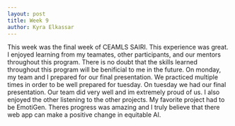 ```yaml
---
layout: post
title: Week 9
author: Kyra Elkassar 
---
```


This week was the final week of CEAMLS SAIRI. This experience was great. I enjoyed learning from my teamates, other participants, and our mentors throughout this program. There is no doubt that the skills learned throughout this program will be benificial to me in the future. On monday, my team and I prepared for our final presentation. We practiced multiple times in order to be well prepared for tuesday. On tuesday we had our final presentation. Our team did very well and im extremely proud of us. I also enjoyed the other listening to the other projects. My favorite project had to be EmotiGen. Theres progress was amazing and I truly believe that there web app can make a positive change in equitable AI. 
